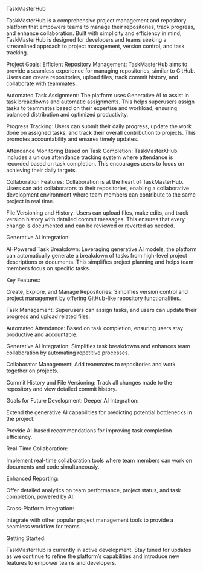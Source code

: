 TaskMasterHub

TaskMasterHub is a comprehensive project management and repository platform that empowers teams to manage their repositories, track progress, and enhance collaboration. Built with simplicity and efficiency in mind, TaskMasterHub is designed for developers and teams seeking a streamlined approach to project management, version control, and task tracking.

Project Goals:
Efficient Repository Management: TaskMasterHub aims to provide a seamless experience for managing repositories, similar to GitHub. Users can create repositories, upload files, track commit history, and collaborate with teammates.

Automated Task Assignment: The platform uses Generative AI to assist in task breakdowns and automatic assignments. This helps superusers assign tasks to teammates based on their expertise and workload, ensuring balanced distribution and optimized productivity.

Progress Tracking: Users can submit their daily progress, update the work done on assigned tasks, and track their overall contribution to projects. This promotes accountability and ensures timely updates.

Attendance Monitoring Based on Task Completion: TaskMasterXHub includes a unique attendance tracking system where attendance is recorded based on task completion. This encourages users to focus on achieving their daily targets.

Collaboration Features: Collaboration is at the heart of TaskMasterHub. Users can add collaborators to their repositories, enabling a collaborative development environment where team members can contribute to the same project in real time.

File Versioning and History: Users can upload files, make edits, and track version history with detailed commit messages. This ensures that every change is documented and can be reviewed or reverted as needed.

Generative AI Integration:

AI-Powered Task Breakdown: Leveraging generative AI models, the platform can automatically generate a breakdown of tasks from high-level project descriptions or documents. This simplifies project planning and helps team members focus on specific tasks.


Key Features:

Create, Explore, and Manage Repositories: Simplifies version control and project management by offering GitHub-like repository functionalities.

Task Management: Superusers can assign tasks, and users can update their progress and upload related files.

Automated Attendance: Based on task completion, ensuring users stay productive and accountable.

Generative AI Integration: Simplifies task breakdowns and enhances team collaboration by automating repetitive processes.

Collaborator Management: Add teammates to repositories and work together on projects.

Commit History and File Versioning: Track all changes made to the repository and view detailed commit history.

Goals for Future Development:
Deeper AI Integration:

Extend the generative AI capabilities for predicting potential bottlenecks in the project.

Provide AI-based recommendations for improving task completion efficiency.

Real-Time Collaboration:

Implement real-time collaboration tools where team members can work on documents and code simultaneously.

Enhanced Reporting:

Offer detailed analytics on team performance, project status, and task completion, powered by AI.

Cross-Platform Integration:

Integrate with other popular project management tools to provide a seamless workflow for teams.

Getting Started:

TaskMasterHub is currently in active development. Stay tuned for updates as we continue to refine the platform’s capabilities and introduce new features to empower teams and developers.
